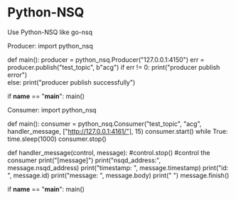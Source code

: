 # Python-NSQ
Use Python-NSQ like go-nsq

Producer:
import python_nsq

def main():
    producer = python_nsq.Producer("127.0.0.1:4150")
    err = producer.publish("test_topic", b"acg")
        if err != 0:
            print("producer publish error")     
        else:
            print("producer publish successfully")
    
if __name__ == "__main__":
    main()
    
Consumer:
import python_nsq

def main():
    consumer = python_nsq.Consumer("test_topic", "acg", handler_message, ["http://127.0.0.1:4161/"], 15)
    consumer.start()
    while True:
        time.sleep(1000)
    consumer.stop()

def handler_message(control, message):
    #control.stop() #control the consumer
    print("[message]")
    print("nsqd_address:", message.nsqd_address)
    print("timestamp:   ", message.timestamp)
    print("id:          ", message.id)
    print("message:     ", message.body)
    print(" ")
    message.finish()
    
if __name__ == "__main__":
    main()